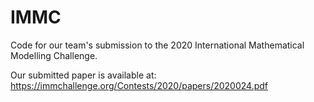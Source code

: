 # IMMC
Code for our team's submission to the 2020 International Mathematical Modelling Challenge.

Our submitted paper is available at: https://immchallenge.org/Contests/2020/papers/2020024.pdf
